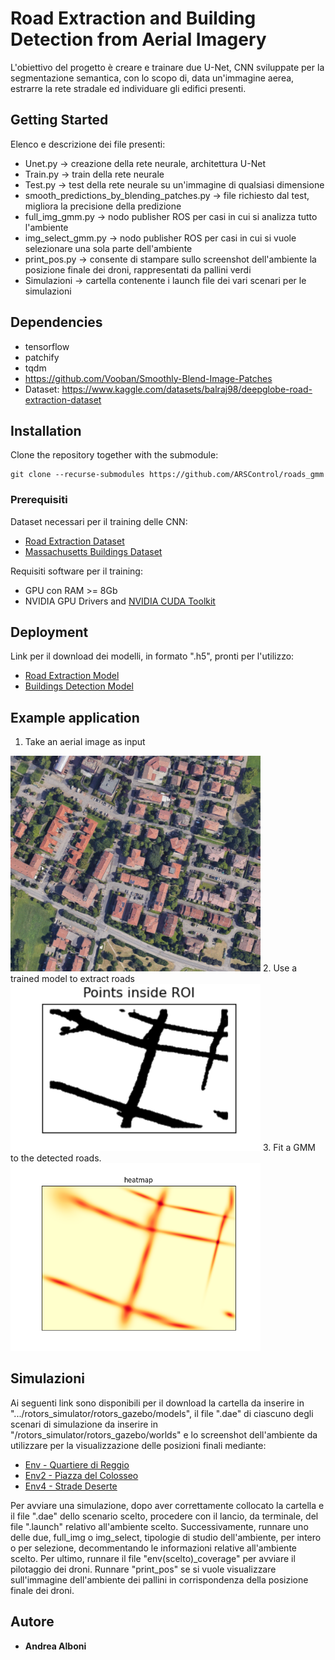 # Road Extraction and Building Detection from Aerial Imagery 

L'obiettivo del progetto è creare e trainare due U-Net, CNN sviluppate per la segmentazione semantica, con lo scopo di, data un'immagine aerea, estrarre la rete 
stradale ed individuare gli edifici presenti.  

## Getting Started

Elenco e descrizione dei file presenti:
- Unet.py                                   -> creazione della rete neurale, architettura U-Net
- Train.py                                  -> train della rete neurale
- Test.py                                   -> test della rete neurale su un'immagine di qualsiasi dimensione
- smooth_predictions_by_blending_patches.py -> file richiesto dal test, migliora la precisione della predizione
- full_img_gmm.py                           -> nodo publisher ROS per casi in cui si analizza tutto l'ambiente
- img_select_gmm.py                         -> nodo publisher ROS per casi in cui si vuole selezionare una sola parte dell'ambiente
- print_pos.py                              -> consente di stampare sullo screenshot dell'ambiente la posizione finale dei droni, rappresentati da pallini verdi
- Simulazioni                               -> cartella contenente i launch file dei vari scenari per le simulazioni

## Dependencies

 - tensorflow
 - patchify
 - tqdm
 - https://github.com/Vooban/Smoothly-Blend-Image-Patches
 - Dataset: https://www.kaggle.com/datasets/balraj98/deepglobe-road-extraction-dataset

## Installation
Clone the repository together with the submodule:
```
git clone --recurse-submodules https://github.com/ARSControl/roads_gmm
```

### Prerequisiti

Dataset necessari per il training delle CNN:
- [Road Extraction Dataset](https://www.kaggle.com/datasets/balraj98/deepglobe-road-extraction-dataset)
- [Massachusetts Buildings Dataset](https://www.kaggle.com/datasets/balraj98/massachusetts-buildings-dataset/code)

Requisiti software per il training:
- GPU con RAM >= 8Gb
- NVIDIA GPU Drivers and [NVIDIA CUDA Toolkit](https://developer.nvidia.com/cuda-toolkit)



## Deployment

Link per il download dei modelli, in formato ".h5", pronti per l'utilizzo:
- [Road Extraction Model](https://drive.google.com/file/d/1dfdPuzAOjxv7tyFnCo3qPSDg3BL5kKfM/view?usp=sharing)
- [Buildings Detection Model](https://drive.google.com/file/d/15yyEJvJOZt-Vyrrf1LVo7sACHjIAR_w8/view?usp=sharing)

## Example application

 1. Take an aerial image as input
 <img src="images/reggio.png" width="400">
 2. Use a trained model to extract roads
 <img src="images/points.png" width="400">
 3. Fit a GMM to the detected roads. 
 <img src="images/heatmap.png" width="400">

## Simulazioni

Ai seguenti link sono disponibili per il download la cartella da inserire in ".../rotors_simulator/rotors_gazebo/models", il file ".dae" di ciascuno degli scenari di simulazione da inserire in "/rotors_simulator/rotors_gazebo/worlds" e lo screenshot dell'ambiente da utilizzare per la visualizzazione delle posizioni finali mediante:
- [Env - Quartiere di Reggio](https://drive.google.com/drive/folders/1L25QgqlFMfakWQTzxJSdDt4-lm1PjnNi?usp=sharing)
- [Env2 - Piazza del Colosseo](https://drive.google.com/drive/folders/1oCj5WPZFEup1hIQGeR_18bMNa0J6-P2m?usp=sharing)
- [Env4 - Strade Deserte](https://drive.google.com/drive/folders/13jji2yHSe3YBYaXJBXi-htyltGrIq8ox?usp=sharing)
 
Per avviare una simulazione, dopo aver correttamente collocato la cartella e il file ".dae" dello scenario scelto, procedere con il lancio, da terminale, del file ".launch" relativo all'ambiente scelto. Successivamente, runnare uno delle due, full_img o img_select, tipologie di studio dell'ambiente, per intero o per selezione, decommentando le informazioni relative all'ambiente scelto. Per ultimo, runnare il file "env(scelto)_coverage" per avviare il pilotaggio dei droni. Runnare "print_pos" se si vuole visualizzare sull'immagine dell'ambiente dei pallini in corrispondenza della posizione finale dei droni.

## Autore

  - **Andrea Alboni** 
